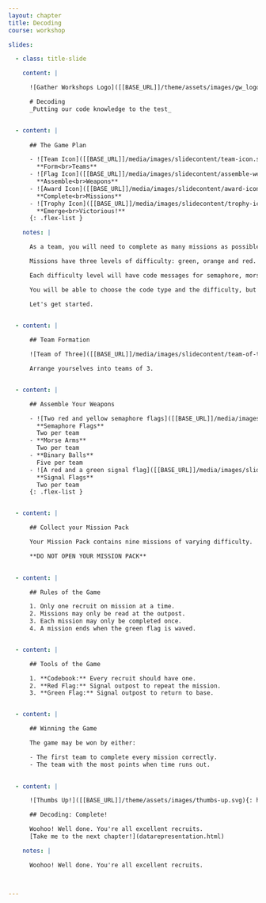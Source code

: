 ```yaml
---
layout: chapter
title: Decoding
course: workshop

slides:

  - class: title-slide

    content: |

      ![Gather Workshops Logo]([[BASE_URL]]/theme/assets/images/gw_logo.png)

      # Decoding
      _Putting our code knowledge to the test_


  - content: |
    
      ## The Game Plan

      - ![Team Icon]([[BASE_URL]]/media/images/slidecontent/team-icon.svg){: height="180"}
        **Form<br>Teams**
      - ![Flag Icon]([[BASE_URL]]/media/images/slidecontent/assemble-weapons.svg){: height="180"}
        **Assemble<br>Weapons**
      - ![Award Icon]([[BASE_URL]]/media/images/slidecontent/award-icon.svg){: height="180"}
        **Complete<br>Missions**
      - ![Trophy Icon]([[BASE_URL]]/media/images/slidecontent/trophy-icon.svg){: height="180"}
        **Emerge<br>Victorious!**
      {: .flex-list }

    notes: |

      As a team, you will need to complete as many missions as possible in the time allocated.

      Missions have three levels of difficulty: green, orange and red.

      Each difficulty level will have code messages for semaphore, morse code, and binary.

      You will be able to choose the code type and the difficulty, but not the mission itself.

      Let's get started.


  - content: |
      
      ## Team Formation

      ![Team of Three]([[BASE_URL]]/media/images/slidecontent/team-of-three.svg){: width="600"}

      Arrange yourselves into teams of 3.


  - content: |

      ## Assemble Your Weapons

      - ![Two red and yellow semaphore flags]([[BASE_URL]]/media/images/slidecontent/semaphore-flags.svg){: width="180"}
        **Semaphore Flags**
        Two per team
      - **Morse Arms**
        Two per team
      - **Binary Balls**
        Five per team
      - ![A red and a green signal flag]([[BASE_URL]]/media/images/slidecontent/signal-flags.svg){: width="180"}
        **Signal Flags**
        Two per team
      {: .flex-list }


  - content: |

      ## Collect your Mission Pack

      Your Mission Pack contains nine missions of varying difficulty.

      **DO NOT OPEN YOUR MISSION PACK**
  

  - content: |

      ## Rules of the Game

      1. Only one recruit on mission at a time.
      2. Missions may only be read at the outpost.
      3. Each mission may only be completed once.
      4. A mission ends when the green flag is waved.


  - content: |

      ## Tools of the Game

      1. **Codebook:** Every recruit should have one.
      2. **Red Flag:** Signal outpost to repeat the mission.
      3. **Green Flag:** Signal outpost to return to base.


  - content: |

      ## Winning the Game

      The game may be won by either:

      - The first team to complete every mission correctly.
      - The team with the most points when time runs out.
      

  - content: |

      ![Thumbs Up!]([[BASE_URL]]/theme/assets/images/thumbs-up.svg){: height="200"}

      ## Decoding: Complete!

      Woohoo! Well done. You're all excellent recruits.
      [Take me to the next chapter!](datarepresentation.html)

    notes: |

      Woohoo! Well done. You're all excellent recruits.
      


---
```

